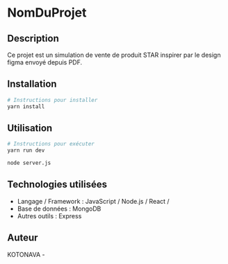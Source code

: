 # NomDuProjet

## Description

Ce projet est un simulation de vente de produit STAR inspirer par le design figma envoyé depuis PDF.

## Installation

```bash
# Instructions pour installer
yarn install
```

## Utilisation

```bash
# Instructions pour exécuter
yarn run dev

node server.js
```

## Technologies utilisées

- Langage / Framework : JavaScript / Node.js / React /
- Base de données : MongoDB
- Autres outils : Express

## Auteur

KOTONAVA - [](https://github.com/kotonava/advance-web)
